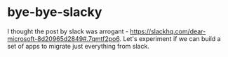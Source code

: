 # bye-bye-slacky
I thought the post by slack was arrogant - https://slackhq.com/dear-microsoft-8d20965d2849#.7qmtf2po6. Let's experiment if we can build a set of apps to migrate just everything from slack. 
